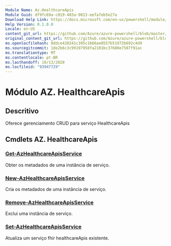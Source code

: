 ```yaml
---
Module Name: Az.HealthcareApis
Module Guid: df9fc69a-c019-403a-9013-eefa7eb5e27a
Download Help Link: https://docs.microsoft.com/en-us/powershell/module/az.healthcareapis
Help Version: 0.1.0.0
Locale: en-US
content_git_url: https://github.com/Azure/azure-powershell/blob/master/src/HealthcareApis/HealthcareApis/help/Az.HealthcareApis.md
original_content_git_url: https://github.com/Azure/azure-powershell/blob/master/src/HealthcareApis/HealthcareApis/help/Az.HealthcareApis.md
ms.openlocfilehash: 8ddce420241c395c1b66ae0557b51972b692c4d9
ms.sourcegitcommit: 1de2b6c3c99197958fa2101bc37680e7507f91ac
ms.translationtype: MT
ms.contentlocale: pt-BR
ms.lasthandoff: 10/13/2020
ms.locfileid: "93947729"
---
```

# Módulo AZ. HealthcareApis
## Descritivo
Oferece gerenciamento CRUD para serviço HealthcareApis

## Cmdlets AZ. HealthcareApis
### [Get-AzHealthcareApisService](Get-AzHealthcareApisService.md)
Obter os metadados de uma instância de serviço.

### [New-AzHealthcareApisService](New-AzHealthcareApisService.md)
Cria os metadados de uma instância de serviço.

### [Remove-AzHealthcareApisService](Remove-AzHealthcareApisService.md)
Exclui uma instância de serviço.

### [Set-AzHealthcareApisService](Set-AzHealthcareApisService.md)
Atualiza um serviço fhir healthcareApis existente.


